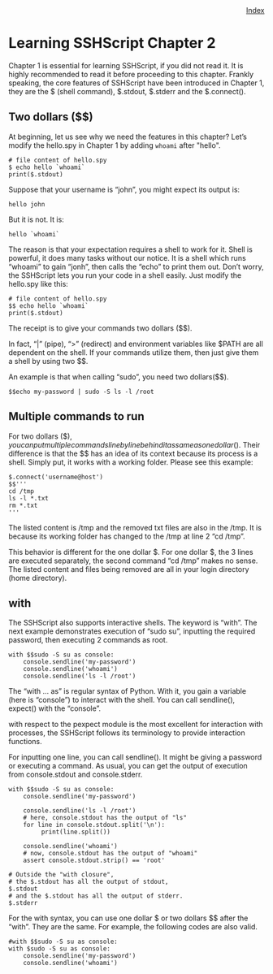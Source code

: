 <div style="text-align:right"><a href="./index">Index</a></div>

# Learning SSHScript Chapter 2

Chapter 1 is essential for learning SSHScript, if you did not read it. It is highly recommended to read it before proceeding to this chapter. Frankly speaking, the core features of SSHScript have been introduced in Chapter 1, they are the $ (shell command), $.stdout, $.stderr and the $.connect().

## Two dollars ($$)

At beginning, let us see why we need the features in this chapter? Let’s modify the hello.spy in Chapter 1 by adding `whoami` after "hello".

```
# file content of hello.spy
$ echo hello `whoami`
print($.stdout)
```

Suppose that your username is  “john”,  you might expect its output is:

```
hello john
```

But it is not. It is:

```
hello `whoami`
```

The reason is that your expectation requires a shell to work for it. Shell is powerful, it does many tasks without our notice. It is a shell which runs “whoami” to gain “jonh”, then calls the “echo” to print them out. Don’t worry, the SSHScript lets you run your code in a shell easily. Just modify the hello.spy like this:

```
# file content of hello.spy
$$ echo hello `whoami`
print($.stdout)
```

The receipt is to give your commands two dollars ($$).

In fact, “\|” (pipe), “\>” (redirect) and environment variables like \$PATH are all dependent on the shell. If your commands utilize them, then just give them a shell by using two $$.

An example is that when calling “sudo”, you need two dollars($$).

```
$$echo my-password | sudo -S ls -l /root
```

## Multiple commands to run

For two dollars ($$), you can put multiple commands line by line behind it as same as one dollar ($). Their difference is that the $$ has an idea of its context because its process is a shell. Simply put, it works with a working folder. Please see this example:

```
$.connect('username@host')
$$'''
cd /tmp
ls -l *.txt
rm *.txt
'''
```

The listed content is /tmp and the removed txt files are also in the /tmp. It is because its working folder has changed to the /tmp at line 2 “cd /tmp”.

This behavior is different for the one dollar $. For one dollar $,  the 3 lines are executed separately, the second command “cd /tmp” makes no sense. The listed content and files being removed are all in your login directory (home directory).

## with

The SSHScript also supports interactive shells. The keyword is “with”. The next example demonstrates execution of “sudo su”, inputting the required password, then executing 2 commands as root.

```
with $$sudo -S su as console:
    console.sendline('my-password')
    console.sendline('whoami')
    console.sendline('ls -l /root')
```

The “with … as” is regular syntax of Python. With it, you gain a variable (here is “console”) to interact with the shell. You can call sendline(), expect() with the “console”.

with respect to the pexpect module is the most excellent for interaction with processes, the SSHScript follows its terminology to provide interaction functions.

For inputting one line, you can call sendline(). It might be giving a password or executing a command. As usual, you can get the output of execution from console.stdout and console.stderr.

```
with $$sudo -S su as console:
    console.sendline('my-password')
    
    console.sendline('ls -l /root')
    # here, console.stdout has the output of "ls"
    for line in console.stdout.split('\n'):
         print(line.split())

    console.sendline('whoami')
    # now, console.stdout has the output of "whoami"
    assert console.stdout.strip() == 'root'

# Outside the "with closure",
# the $.stdout has all the output of stdout,
$.stdout
# and the $.stdout has all the output of stderr.
$.stderr
```

For the with syntax, you can use one dollar $ or two dollars $$ after the “with”. They are the same. For example, the following codes are also valid.

```
#with $$sudo -S su as console:
with $sudo -S su as console:
    console.sendline('my-password')
    console.sendline('whoami')
```
